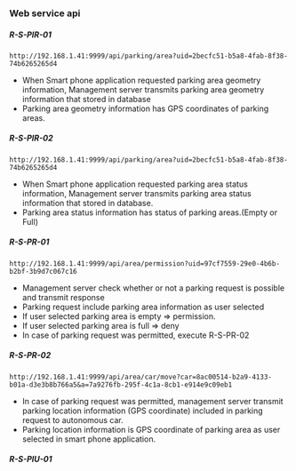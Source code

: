 ### Web service api

##### R-S-PIR-01
```
http://192.168.1.41:9999/api/parking/area?uid=2becfc51-b5a8-4fab-8f38-74b6265265d4
```
- When Smart phone application requested parking area geometry information, Management server transmits parking area geometry information that stored in database
- Parking area geometry information has GPS coordinates of parking areas.

##### R-S-PIR-02
```
http://192.168.1.41:9999/api/parking/area?uid=2becfc51-b5a8-4fab-8f38-74b6265265d4
```
- When Smart phone application requested parking area status information, Management server transmits parking area status information that stored in database.
- Parking area status information has status of parking areas.(Empty or Full)

##### R-S-PR-01
```
http://192.168.1.41:9999/api/area/permission?uid=97cf7559-29e0-4b6b-b2bf-3b9d7c067c16
```
- Management server check whether or not a parking request is possible and transmit response
- Parking request include parking area information as user selected
- If user selected parking area is empty  =>  permission.
- If user selected parking area is full  => deny
- In case of parking request was permitted, execute R-S-PR-02  

##### R-S-PR-02
```
http://192.168.1.41:9999/api/area/car/move?car=8ac00514-b2a9-4133-b01a-d3e3b8b766a5&a=7a9276fb-295f-4c1a-8cb1-e914e9c09eb1
```
- In case of parking request was permitted, management server transmit parking location information (GPS coordinate) included in parking request to autonomous car.
- Parking location information is GPS coordinate of parking area as user selected in smart phone application.

##### R-S-PIU-01